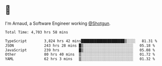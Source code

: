 # 👋

I'm Arnaud, a Software Engineer working [@Shotgun](https://shotgun.live).

<!--START_SECTION:waka-->

```txt
Total Time: 4,703 hrs 58 mins

TypeScript        3,824 hrs 42 mins████████████████████▒░░░░   81.31 %
JSON              243 hrs 28 mins █▒░░░░░░░░░░░░░░░░░░░░░░░   05.18 %
JavaScript        239 hrs         █▒░░░░░░░░░░░░░░░░░░░░░░░   05.08 %
Other             80 hrs 40 mins  ▒░░░░░░░░░░░░░░░░░░░░░░░░   01.72 %
YAML              62 hrs 3 mins   ▒░░░░░░░░░░░░░░░░░░░░░░░░   01.32 %
```

<!--END_SECTION:waka-->
